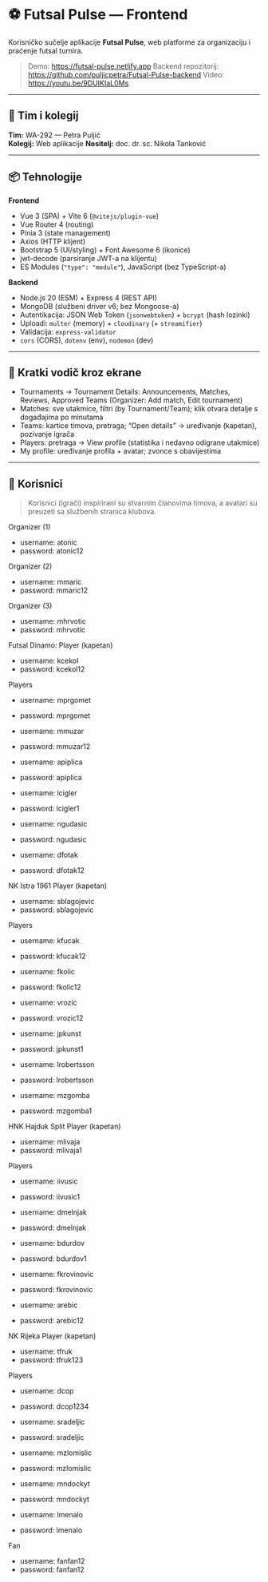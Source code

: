 # ⚽ Futsal Pulse — Frontend

Korisničko sučelje aplikacije **Futsal Pulse**, web platforme za organizaciju i praćenje futsal turnira.

> Demo: https://futsal-pulse.netlify.app
> Backend repozitorij: https://github.com/puljicpetra/Futsal-Pulse-backend
> Video: https://youtu.be/9DUIKIaL0Ms

---

## 👥 Tim i kolegij
**Tim:** WA-292 — Petra Puljić  
**Kolegij:** Web aplikacije 
**Nositelj:** doc. dr. sc. Nikola Tanković

---

## 📦 Tehnologije

**Frontend**
- Vue 3 (SPA) + Vite 6 (`@vitejs/plugin-vue`)
- Vue Router 4 (routing)
- Pinia 3 (state management)
- Axios (HTTP klijent)
- Bootstrap 5 (UI/styling) + Font Awesome 6 (ikonice)
- jwt-decode (parsiranje JWT-a na klijentu)
- ES Modules (`"type": "module"`), JavaScript (bez TypeScript-a)

**Backend**
- Node.js 20 (ESM) + Express 4 (REST API)
- MongoDB (službeni driver v6; bez Mongoose-a)
- Autentikacija: JSON Web Token (`jsonwebtoken`) + `bcrypt` (hash lozinki)
- Uploadi: `multer` (memory) + `cloudinary` (+ `streamifier`)
- Validacija: `express-validator`
- `cors` (CORS), `dotenv` (env), `nodemon` (dev)


---

## 🧭 Kratki vodič kroz ekrane

- Tournaments → Tournament Details: Announcements, Matches, Reviews, Approved Teams (Organizer: Add match, Edit tournament)
- Matches: sve utakmice, filtri (by Tournament/Team); klik otvara detalje s događajima po minutama
- Teams: kartice timova, pretraga; “Open details” → uređivanje (kapetan), pozivanje igrača
- Players: pretraga → View profile (statistika  i nedavno odigrane utakmice)
- My profile: uređivanje profila + avatar; zvonce s obavijestima

--- 

## 👤 Korisnici
> Korisnici (igrači) inspirirani su stvarnim članovima timova, a avatari su preuzeti sa službenih stranica klubova.

Organizer (1)
- username: atonic
- password: atonic12

Organizer (2)
- username: mmaric
- password: mmaric12

Organizer (3)
- username: mhrvotic
- password: mhrvotic

Futsal Dinamo:
Player (kapetan)
- username: kcekol
- password: kcekol12

Players
- username: mprgomet
- password: mprgomet


- username: mmuzar
- password: mmuzar12


- username: apiplica
- password: apiplica


- username: lcigler
- password: lcigler1


- username: ngudasic
- password: ngudasic


- username: dfotak
- password: dfotak12

NK Istra 1961
Player (kapetan)
- username: sblagojevic
- password: sblagojevic

Players
- username: kfucak
- password: kfucak12


- username: fkolic
- password: fkolic12


- username: vrozic
- password: vrozic12


- username: jpkunst
- password: jpkunst1


- username: lrobertsson
- password: lrobertsson


- username: mzgomba
- password: mzgomba1

HNK Hajduk Split
Player (kapetan)
- username: mlivaja
- password: mlivaja1

Players
- username: iivusic
- password: iivusic1


- username: dmelnjak
- password: dmelnjak


- username: bdurdov
- password: bdurdov1


- username: fkrovinovic
- password: fkrovinovic


- username: arebic
- password: arebic12

NK Rijeka
Player (kapetan)
- username: tfruk
- password: tfruk123


Players
- username: dcop
- password: dcop1234


- username: sradeljic
- password: sradeljic


- username: mzlomislic
- password: mzlomislic


- username: mndockyt
- password: mndockyt


- username: lmenalo
- password: lmenalo


Fan
- username: fanfan12
- password: fanfan12
